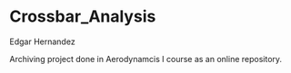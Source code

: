 # Crossbar_Analysis

Edgar Hernandez

Archiving project done in Aerodynamcis I course as an online repository.
